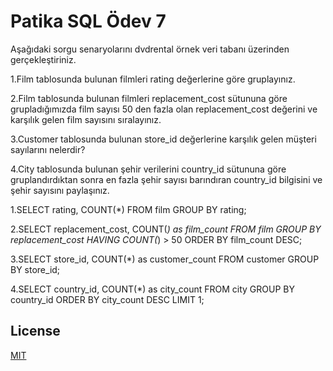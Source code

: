 # Patika SQL Ödev 7
Aşağıdaki sorgu senaryolarını dvdrental örnek veri tabanı üzerinden gerçekleştiriniz.

1.Film tablosunda bulunan filmleri rating değerlerine göre gruplayınız.

2.Film tablosunda bulunan filmleri replacement_cost sütununa göre grupladığımızda film sayısı 50 den fazla olan replacement_cost değerini ve karşılık gelen film sayısını sıralayınız.

3.Customer tablosunda bulunan store_id değerlerine karşılık gelen müşteri sayılarını nelerdir? 

4.City tablosunda bulunan şehir verilerini country_id sütununa göre gruplandırdıktan sonra en fazla şehir sayısı barındıran country_id bilgisini ve şehir sayısını paylaşınız.

1.SELECT rating, COUNT(*) FROM film GROUP BY rating;

2.SELECT replacement_cost, COUNT(*) as film_count 
  FROM film 
  GROUP BY replacement_cost 
  HAVING COUNT(*) > 50 
  ORDER BY film_count DESC;
  
3.SELECT store_id, COUNT(*) as customer_count 
  FROM customer 
  GROUP BY store_id;
  
4.SELECT country_id, COUNT(*) as city_count 
  FROM city 
  GROUP BY country_id 
  ORDER BY city_count DESC 
  LIMIT 1;

## License
[MIT](https://choosealicense.com/)